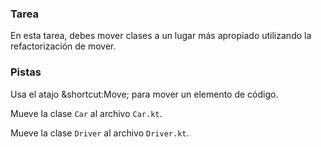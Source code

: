 ### Tarea

En esta tarea, debes mover clases a un lugar más apropiado utilizando la refactorización de mover.

### Pistas

<div class="hint" title="Atajo para la refactorización de mover">

Usa el atajo &shortcut:Move; para mover un elemento de código.

</div>

<div class="hint" title="Pista de refactorización">

Mueve la clase `Car` al archivo `Car.kt`.

Mueve la clase `Driver` al archivo `Driver.kt`.

</div>